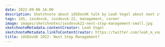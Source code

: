 ```yaml
---
date: 2022-09-06 16:00
description: Sketchnote about iOSDevUK talk by Leah Vogel about next steps after being individual contributor
tags: iOS, iosdevuk, iosdevuk-22, management, career
image: images/sketchnotes/iosdevuk22-next-stop-management-small.jpg
sketchnoteMetadata.contentCreator: Leah Vogel
sketchnoteMetadata.linkToContentCreator: https://twitter.com/leah_m_vogel
title: iOSDevUK 2022: Next Step Management?
---
```

